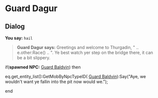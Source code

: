 # Guard Dagur


## Dialog

**You say:** `hail`



>**Guard Dagur says:** Greetings and welcome to Thurgadin, " .. e.other:Race() .. ". Ye best watch yer step on the bridge there, it can be a bit slippery.


if(**spawned NPC:**  [Guard Baldvin](/npc/115132)) then



eq.get_entity_list():GetMobByNpcTypeID( [Guard Baldvin](/npc/115132)):Say("Aye, we wouldn't want ye fallin into the pit now would we."); 

end
